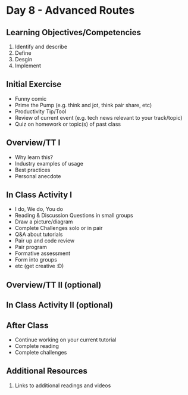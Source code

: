# Day 8 - Advanced Routes

## Learning Objectives/Competencies

1. Identify and describe
1. Define
1. Desgin
1. Implement

## Initial Exercise

- Funny comic
- Prime the Pump (e.g. think and jot, think pair share, etc)
- Productivity Tip/Tool
- Review of current event (e.g. tech news relevant to your track/topic)
- Quiz on homework or topic(s) of past class

## Overview/TT I

- Why learn this?
- Industry examples of usage
- Best practices
- Personal anecdote

## In Class Activity I

- I do, We do, You do
- Reading & Discussion Questions in small groups
- Draw a picture/diagram
- Complete Challenges solo or in pair
- Q&A about tutorials
- Pair up and code review
- Pair program
- Formative assessment
- Form into groups
- etc (get creative :D)

## Overview/TT II (optional)

## In Class Activity II (optional)

## After Class

- Continue working on your current tutorial
- Complete reading
- Complete challenges

## Additional Resources

1. Links to additional readings and videos
